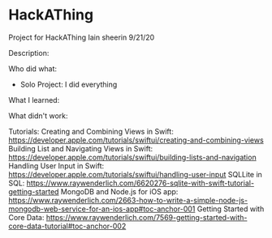 # HackAThing
Project for HackAThing
Iain sheerin
9/21/20

Description:

Who did what:
  - Solo Project: I did everything
  
What I learned:


What didn't work:


Tutorials:
Creating and Combining Views in Swift: https://developer.apple.com/tutorials/swiftui/creating-and-combining-views
Building List and Navigating Views in Swift: https://developer.apple.com/tutorials/swiftui/building-lists-and-navigation
Handling User Input in Swift: https://developer.apple.com/tutorials/swiftui/handling-user-input
SQLLite in SQL: https://www.raywenderlich.com/6620276-sqlite-with-swift-tutorial-getting-started
MongoDB and Node.js for iOS app: https://www.raywenderlich.com/2663-how-to-write-a-simple-node-js-mongodb-web-service-for-an-ios-app#toc-anchor-001
Getting Started with Core Data: https://www.raywenderlich.com/7569-getting-started-with-core-data-tutorial#toc-anchor-002

